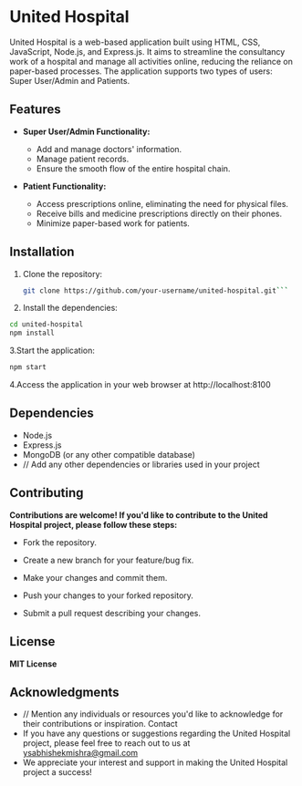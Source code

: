 # United Hospital

United Hospital is a web-based application built using HTML, CSS, JavaScript, Node.js, and Express.js. It aims to streamline the consultancy work of a hospital and manage all activities online, reducing the reliance on paper-based processes. The application supports two types of users: Super User/Admin and Patients.

## Features

- **Super User/Admin Functionality:**
  - Add and manage doctors' information.
  - Manage patient records.
  - Ensure the smooth flow of the entire hospital chain.

- **Patient Functionality:**
  - Access prescriptions online, eliminating the need for physical files.
  - Receive bills and medicine prescriptions directly on their phones.
  - Minimize paper-based work for patients.

## Installation

1. Clone the repository:

   ```bash
   git clone https://github.com/your-username/united-hospital.git```
   ```

2. Install the dependencies:

  ```bash
  cd united-hospital
  npm install
  ```

3.Start the application:

  ```bash
npm start
  ```

4.Access the application in your web browser at http://localhost:8100

## Dependencies

- Node.js
- Express.js
- MongoDB (or any other compatible database)
- // Add any other dependencies or libraries used in your project

## Contributing

**Contributions are welcome! If you'd like to contribute to the United Hospital project, please follow these steps:**

- Fork the repository.

- Create a new branch for your feature/bug fix.

- Make your changes and commit them.

- Push your changes to your forked repository.

- Submit a pull request describing your changes.

  

## License

**MIT License**



## Acknowledgments

- // Mention any individuals or resources you'd like to acknowledge for their contributions or inspiration.
  Contact
- If you have any questions or suggestions regarding the United Hospital project, please feel free to reach out to us at ysabhishekmishra@gmail.com
- We appreciate your interest and support in making the United Hospital project a success!
